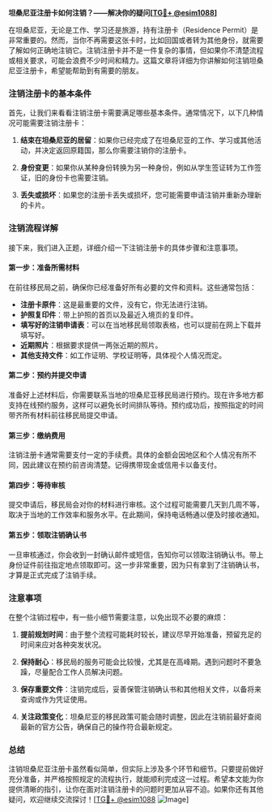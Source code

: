 **坦桑尼亚注册卡如何注销？——解决你的疑问[[TG💪+ @esim1088](https://t.me/s/esim1088)]**

在坦桑尼亚，无论是工作、学习还是旅游，持有注册卡（Residence Permit）是非常重要的。然而，当你不再需要这张卡时，比如回国或者转为其他身份，就需要了解如何正确地注销它。注销注册卡并不是一件复杂的事情，但如果你不清楚流程或相关要求，可能会浪费不少时间和精力。这篇文章将详细为你讲解如何注销坦桑尼亚注册卡，希望能帮助到有需要的朋友。

### 注销注册卡的基本条件

首先，让我们来看看注销注册卡需要满足哪些基本条件。通常情况下，以下几种情况可能需要注销注册卡：

1. **结束在坦桑尼亚的居留**：如果你已经完成了在坦桑尼亚的工作、学习或其他活动，并决定返回原籍国，那么你需要注销你的注册卡。
   
2. **身份变更**：如果你从某种身份转换为另一种身份，例如从学生签证转为工作签证，旧的身份卡也需要注销。

3. **丢失或损坏**：如果您的注册卡丢失或损坏，您可能需要申请注销并重新办理新的卡片。

### 注销流程详解

接下来，我们进入正题，详细介绍一下注销注册卡的具体步骤和注意事项。

#### 第一步：准备所需材料

在前往移民局之前，确保你已经准备好所有必要的文件和资料。这些通常包括：

- **注册卡原件**：这是最重要的文件，没有它，你无法进行注销。
- **护照复印件**：带上护照的首页以及最近入境页的复印件。
- **填写好的注销申请表**：可以在当地移民局领取表格，也可以提前在网上下载并填写好。
- **近期照片**：根据要求提供一两张近期的照片。
- **其他支持文件**：如工作证明、学校证明等，具体视个人情况而定。

#### 第二步：预约并提交申请

准备好上述材料后，你需要联系当地的坦桑尼亚移民局进行预约。现在许多地方都支持在线预约服务，这样可以避免长时间排队等待。预约成功后，按照指定的时间带齐所有材料前往移民局提交申请。

#### 第三步：缴纳费用

注销注册卡通常需要支付一定的手续费。具体的金额会因地区和个人情况有所不同，因此建议在预约前咨询清楚。记得携带现金或信用卡以备支付。

#### 第四步：等待审核

提交申请后，移民局会对你的材料进行审核。这个过程可能需要几天到几周不等，取决于当地的工作效率和服务水平。在此期间，保持电话畅通以便及时接收通知。

#### 第五步：领取注销确认书

一旦审核通过，你会收到一封确认邮件或短信，告知你可以领取注销确认书。带上身份证件前往指定地点领取即可。这一步非常重要，因为只有拿到了注销确认书，才算是正式完成了注销手续。

### 注意事项

在整个注销过程中，有一些小细节需要注意，以免出现不必要的麻烦：

1. **提前规划时间**：由于整个流程可能耗时较长，建议尽早开始准备，预留充足的时间来应对各种突发状况。

2. **保持耐心**：移民局的服务可能会比较慢，尤其是在高峰期。遇到问题时不要急躁，尽量配合工作人员解决问题。

3. **保存重要文件**：注销完成后，妥善保管注销确认书和其他相关文件，以备将来查询或作为凭证使用。

4. **关注政策变化**：坦桑尼亚的移民政策可能会随时调整，因此在注销前最好查阅最新的官方公告，确保自己的操作符合最新规定。

### 总结

注销坦桑尼亚注册卡虽然看似简单，但实际上涉及多个环节和细节。只要提前做好充分准备，并严格按照规定的流程执行，就能顺利完成这一过程。希望本文能为你提供清晰的指引，让你在面对注销注册卡的问题时更加从容不迫。如果你还有其他疑问，欢迎继续交流探讨！[[TG💪+ @esim1088](https://t.me/s/esim1088) ![Image](https://i.postimg.cc/4NQfJmqS/Snipaste-2025-05-13-00-14-12.png)]